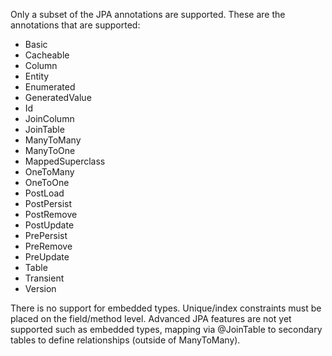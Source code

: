 Only a subset of the JPA annotations are supported. These are the annotations that are supported:

- Basic
- Cacheable
- Column
- Entity
- Enumerated
- GeneratedValue
- Id
- JoinColumn
- JoinTable
- ManyToMany
- ManyToOne
- MappedSuperclass
- OneToMany
- OneToOne
- PostLoad
- PostPersist
- PostRemove
- PostUpdate
- PrePersist
- PreRemove
- PreUpdate
- Table
- Transient
- Version

There is no support for embedded types. Unique/index constraints must be placed on the field/method level. Advanced JPA features are not yet supported such as embedded types, mapping via @JoinTable to secondary tables to define relationships (outside of ManyToMany).